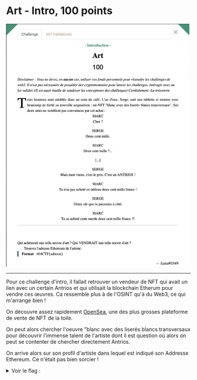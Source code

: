# Art - Intro, 100 points

<img src="chall.png" width=500>

***

Pour ce challenge d'intro, il fallait retrouver un vendeur de NFT qui avait un lien avec un certain Antrios et qui utilisait la blockchain Etherum pour vendre ces œuvres.
Ca ressemble plus à de l'OSINT qu'à du Web3, ce qui m'arrange bien ! 

On découvre assez rapidement [OpenSea](https://opensea.io), une des plus grosses plateforme de vente de NFT de la toile.

On peut alors chercher l'oeuvre "blanc avec des liserés blancs transversaux pour découvrir l'immense talent de l'artiste dont il est question où alors on peut se contenter de chercher directement Antrios. 

On arrive alors sur son profil d'artiste dans lequel est indiqué son Addresse Ethereum. Ce n'était pas bien sorcier !



<details>
<summary>Voir le flag :</summary>

***FLAG: 404CTF{0xD7186D588Ed2AddF8b260d09B108100f264A64A9}***
</details>
